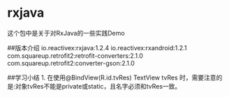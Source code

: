 # rxjava
这个包中是关于对RxJava的一些实践Demo

##版本介绍
    io.reactivex:rxjava:1.2.4
    io.reactivex:rxandroid:1.2.1
    com.squareup.retrofit2:retrofit-converters:2.1.0
    com.squareup.retrofit2:converter-gson:2.1.0

##学习小结
    1. 在使用@BindView(R.id.tvRes) TextView tvRes 时，需要注意的是:对象tvRes不能是private或static，且名字必须和tvRes一致。
